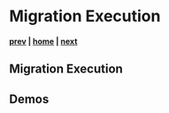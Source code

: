 # Migration Execution

#### [prev](./migrationplanning.md) | [home](./readme.md)  | [next](./postmigration.md)

## Migration Execution


## Demos